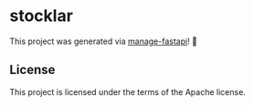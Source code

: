 # stocklar

This project was generated via [manage-fastapi](https://ycd.github.io/manage-fastapi/)! :tada:

## License

This project is licensed under the terms of the Apache license.
